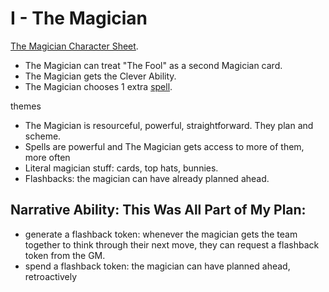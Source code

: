 # I - The Magician

[The Magician Character Sheet](/generated/printables/magician.html).

* The Magician can treat "The Fool" as a second Magician card.
* The Magician gets the Clever Ability.
* The Magician chooses 1 extra [spell](../magic.md).

themes
 - The Magician is resourceful, powerful, straightforward. They plan and scheme.
 - Spells are powerful and The Magician gets access to more of them, more often
 - Literal magician stuff: cards, top hats, bunnies.
 - Flashbacks: the magician can have already planned ahead.

## Narrative Ability: This Was All Part of My Plan:
 - generate a flashback token: whenever the magician gets the team together to think through their next move, they can request a flashback token from the GM.
 - spend a flashback token: the magician can have planned ahead, retroactively